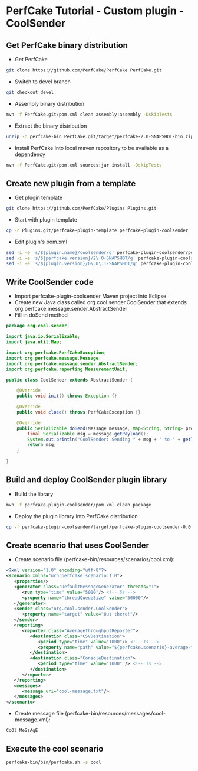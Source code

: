 PerfCake Tutorial - Custom plugin - CoolSender
================================================

Get PerfCake binary distribution
--------------------------------
* Get PerfCake
```sh
git clone https://github.com/PerfCake/PerfCake PerfCake.git
```
* Switch to devel branch
```sh
git checkout devel
```
* Assembly binary distribution
```sh
mvn -f PerfCake.git/pom.xml clean assembly:assembly -DskipTests
```
* Extract the binary distribution
```sh
unzip -o perfcake-bin PerfCake.git/target/perfcake-2.0-SNAPSHOT-bin.zip
```
* Install PerfCake into local maven repository to be available as a dependency
```sh
mvn -f PerfCake.git/pom.xml sources:jar install -DskipTests
```

Create new plugin from a template
---------------------------------
* Get plugin template
```sh
git clone https://github.com/PerfCake/Plugins Plugins.git
```
* Start with plugin template
```sh
cp -r Plugins.git/perfcake-plugin-template perfcake-plugin-coolsender
```
* Edit plugin's pom.xml
```sh
sed -i -e 's/${plugin.name}/coolsender/g' perfcake-plugin-coolsender/pom.xml
sed -i -e 's/${perfcake.version}/2\.0-SNAPSHOT/g' perfcake-plugin-coolsender/pom.xml
sed -i -e 's/${plugin.version}/0\.0\.1-SNAPSHOT/g' perfcake-plugin-coolsender/pom.xml
```

Write CoolSender code
---------------------
* Import perfcake-plugin-coolsender Maven project into Eclipse
* Create new Java class called org.cool.sender.CoolSender that extends org.perfcake.message.sender.AbstractSender
* Fill in doSend method

```java
package org.cool.sender;

import java.io.Serializable;
import java.util.Map;

import org.perfcake.PerfCakeException;
import org.perfcake.message.Message;
import org.perfcake.message.sender.AbstractSender;
import org.perfcake.reporting.MeasurementUnit;

public class CoolSender extends AbstractSender {

    @Override
	public void init() throws Exception {}

	@Override
	public void close() throws PerfCakeException {}

	@Override
	public Serializable doSend(Message message, Map<String, String> properties,	MeasurementUnit mu) throws Exception {
		final Serializable msg = message.getPayload();
		System.out.println("CoolSender: Sending " + msg + " to " + getTarget());
		return msg;
	}
	
}
```

Build and deploy CoolSender plugin library
------------------------------------------
* Build the library
```sh
mvn -f perfcake-plugin-coolsender/pom.xml clean package
```
* Deploy the plugin library into PerfCake distribution
```sh
cp -f perfcake-plugin-coolsender/target/perfcake-plugin-coolsender-0.0.1-SNAPSHOT.jar perfcake-bin/lib/plugins
```

Create scenario that uses CoolSender
------------------------------------
* Create scenario file (perfcake-bin/resources/scenarios/cool.xml):
```xml
<?xml version="1.0" encoding="utf-8"?>
<scenario xmlns="urn:perfcake:scenario:1.0">
   <properties/>
   <generator class="DefaultMessageGenerator" threads="1">
      <run type="time" value="5000"/> <!-- 5s -->
      <property name="threadQueueSize" value="50000"/>
   </generator>
   <sender class="org.cool.sender.CoolSender">
      <property name="target" value="Out there!"/>
   </sender>
   <reporting>
      <reporter class="AverageThroughputReporter">
         <destination class="CSVDestination">
            <period type="time" value="1000"/> <!-- 1s -->
            <property name="path" value="${perfcake.scenario}-average-throughput-${perfcake.run.timestamp}.csv"/>
         </destination>
         <destination class="ConsoleDestination">
            <period type="time" value="1000" /> <!-- 1s -->
         </destination>
      </reporter>
   </reporting>
   <messages>
      <message uri="cool-message.txt"/>
   </messages>
</scenario>
```
* Create message file (perfcake-bin/resources/messages/cool-message.xml):
```
CoOl MeSsAgE
```

Execute the cool scenario
-------------------------
```sh
perfcake-bin/bin/perfcake.sh -s cool
```
